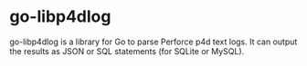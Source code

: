 # go-libp4dlog
go-libp4dlog is a library for Go to parse Perforce p4d text logs.
It can output the results as JSON or SQL statements (for SQLite or MySQL).

